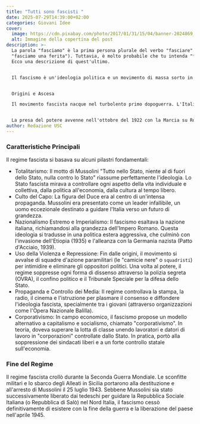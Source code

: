 ```yaml
---
title: "Tutti sono fascisti "
date: 2025-07-29T14:39:00+02:00
categories: Giovani Idee
cover:
  image: https://cdn.pixabay.com/photo/2017/01/31/15/04/banner-2024869_1280.png
  alt: Immagine della copertina del post
description: >-
  La parola "fasciamo" è la prima persona plurale del verbo "fasciare" (es.
  "fasciamo una ferita"). Tuttavia, è molto probabile che tu intenda "fascismo".
  Ecco una descrizione di quest'ultimo.


  Il fascismo è un'ideologia politica e un movimento di massa sorto in Italia all'inizio del XX secolo, che ha governato il paese in forma di regime totalitario dal 1922 al 1943 sotto la guida di Benito Mussolini, noto come il "Duce".


  Origini e Ascesa

  Il movimento fascista nacque nel turbolento primo dopoguerra. L'Italia, pur essendo tra i vincitori della Prima Guerra Mondiale, soffriva di una grave crisi economica, disoccupazione e forti tensioni sociali. In questo clima di incertezza e delusione per la "vittoria mutilata", il movimento fondato da Mussolini nel 1919 (i Fasci di combattimento) guadagnò rapidamente consensi facendo leva su un forte nazionalismo, sulla paura del comunismo e sulla promessa di riportare ordine e stabilità.


  La presa del potere avvenne nell'ottobre del 1922 con la Marcia su Roma,
author: Redazione USC
---
```




### Caratteristiche Principali



Il regime fascista si basava su alcuni pilastri fondamentali:

* Totalitarismo: Il motto di Mussolini "Tutto nello Stato, niente al di fuori dello Stato, nulla contro lo Stato" riassume perfettamente l'ideologia. Lo Stato fascista mirava a controllare ogni aspetto della vita individuale e collettiva, dalla politica all'economia, dalla cultura al tempo libero.
* Culto del Capo: La figura del Duce era al centro di un'intensa propaganda. Mussolini era presentato come un leader infallibile, un uomo eccezionale destinato a guidare l'Italia verso un futuro di grandezza.
* Nazionalismo Estremo e Imperialismo: Il fascismo esaltava la nazione italiana, richiamandosi alla grandezza dell'Impero Romano. Questa ideologia si tradusse in una politica estera aggressiva, che culminò con l'invasione dell'Etiopia (1935) e l'alleanza con la Germania nazista (Patto d'Acciaio, 1939).
* Uso della Violenza e Repressione: Fin dalle origini, il movimento si avvalse di squadre d'azione paramilitari (le "camicie nere" o `squadristi`) per intimidire e eliminare gli oppositori politici. Una volta al potere, il regime soppresse ogni forma di dissenso attraverso la polizia segreta (OVRA), il confino politico e il Tribunale Speciale per la difesa dello Stato.
* Propaganda e Controllo dei Media: Il regime controllava la stampa, la radio, il cinema e l'istruzione per plasmare il consenso e diffondere l'ideologia fascista, specialmente tra i giovani (attraverso organizzazioni come l'Opera Nazionale Balilla).
* Corporativismo: In campo economico, il fascismo propose un modello alternativo a capitalismo e socialismo, chiamato "corporativismo". In teoria, doveva superare la lotta di classe unendo lavoratori e datori di lavoro in "corporazioni" controllate dallo Stato. In pratica, portò alla soppressione dei sindacati liberi e a un forte controllo statale sull'economia.



### Fine del Regime



Il regime fascista crollò durante la Seconda Guerra Mondiale. Le sconfitte militari e lo sbarco degli Alleati in Sicilia portarono alla destituzione e all'arresto di Mussolini il 25 luglio 1943. Sebbene Mussolini sia stato successivamente liberato dai tedeschi per guidare la Repubblica Sociale Italiana (o Repubblica di Salò) nel Nord Italia, il fascismo cessò definitivamente di esistere con la fine della guerra e la liberazione del paese nell'aprile 1945.

